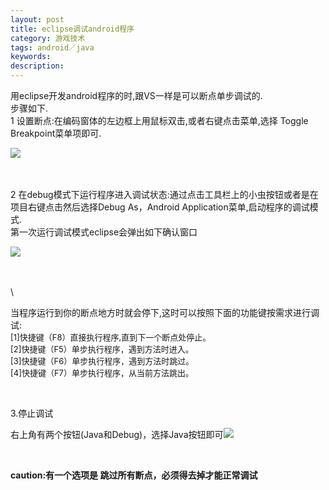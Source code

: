 ```yaml
---
layout: post
title: eclipse调试android程序
category: 游戏技术
tags: android／java
keywords: 
description: 
---
```


用eclipse开发android程序的时,跟VS一样是可以断点单步调试的.\
 步骤如下.\
 1 设置断点:在编码窗体的左边框上用鼠标双击,或者右键点击菜单,选择 Toggle
Breakpoint菜单项即可.

![](http://pic002.cnblogs.com/images/2012/381354/2012072714164135.gif)

\
\
 2
在debug模式下运行程序进入调试状态:通过点击工具栏上的小虫按钮或者是在项目右键点击然后选择Debug
As，Android Application菜单,启动程序的调试模式.\
 第一次运行调试模式eclipse会弹出如下确认窗口

![](http://pic002.cnblogs.com/images/2012/381354/2012072714165855.gif)

\
\
\

当程序运行到你的断点地方时就会停下,这时可以按照下面的功能键按需求进行调试:\
 <span
style="font-size:small;">[1]快捷键（F8）直接执行程序,直到下一个断点处停止。\
 [2]快捷键（F5）单步执行程序，遇到方法时进入。\
 [3]快捷键（F6）单步执行程序，遇到方法时跳过。\
 [4]快捷键（F7）单步执行程序，从当前方法跳出。</span>

 

3.停止调试

右上角有两个按钮(Java和Debug)，选择Java按钮即可![](http://files.note.sdo.com/XbPJ4~keoW9OwE04400feD)

 

**caution:有一个选项是 跳过所有断点，必须得去掉才能正常调试**








